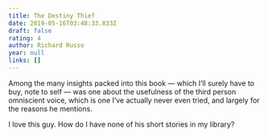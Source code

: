 ```yaml
---
title: The Destiny Thief
date: 2019-05-16T03:48:33.833Z
draft: false
rating: 4
author: Richard Russo
year: null
links: []
---
```


Among the many insights packed into this book — which I’ll surely have to buy, note to self — was one about the usefulness of the third person omniscient voice, which is one I’ve actually never even tried, and largely for the reasons he mentions.

I love this guy. How do I have none of his short stories in my library?
